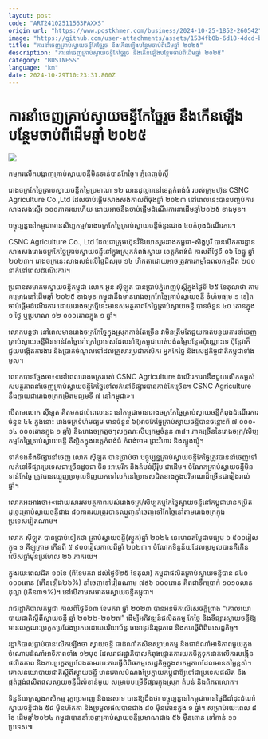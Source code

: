 ```yaml
---
layout: post
code: "ART24102511563PAXXS"
origin_url: "https://www.postkhmer.com/business/2024-10-25-1852-260542"
image: "https://github.com/user-attachments/assets/1534fb0b-6d18-4dcd-bda2-fd26fb392bf6"
title: "ការ​នាំ​ចេញ​គ្រាប់​ស្វាយ​ចន្ទី​កែច្នៃ​រួច នឹង​កើន​ឡើង​បន្ថែម​ចាប់​ពី​ដើម​ឆ្នាំ ​២០២៥"
description: "​​ការ​នាំ​ចេញ​គ្រាប់​ស្វាយ​ចន្ទី​កែច្នៃ​រួច នឹង​កើន​ឡើង​បន្ថែម​ចាប់​ពី​ដើម​ឆ្នាំ ​២០២៥​"
category: "BUSINESS"
language: "km"
date: 2024-10-29T10:23:31.800Z
---
```


# ការ​នាំ​ចេញ​គ្រាប់​ស្វាយ​ចន្ទី​កែច្នៃ​រួច នឹង​កើន​ឡើង​បន្ថែម​ចាប់​ពី​ដើម​ឆ្នាំ ​២០២៥

![](https://github.com/user-attachments/assets/b1e06ed4-d488-49f3-928b-91d5596d0462)

កម្មករ​លើក​បង្ហាញ​គ្រាប់​ស្វាយចន្ទី​មិន​ទាន់​បាន​កែច្នៃ។ ភ្នំពេញប៉ុស្តិ៍

រោងចក្រ​កែច្នៃ​គ្រាប់​ស្វាយចន្ទី​តម្លៃ​ប្រមាណ​ ១២ លាន​ដុល្លារ​នៅ​ខេត្ត​កំពង់ធំ របស់​ក្រុមហ៊ុន​ CSNC Agriculture Co.,Ltd ដែល​ចាប់​ផ្តើម​សាងសង់​កាល​ពី​ចុង​ឆ្នាំ​ ២០២៣ នៅ​ពេល​នេះ​បាន​បញ្ចប់​ការ​សាងសង់​ស្ទើរ​ ១០០​ភាគរយ​ហើយ ដោយ​អាច​នឹង​ចាប់​ផ្តើម​ដំណើរការ​នា​ដើម​ឆ្នាំ​២០២៥ ខាង​មុខ។

បច្ចុប្បន្ន​នៅ​កម្ពុជា​មាន​សិប្បកម្ម​/រោងចក្រ​កែច្នៃ​គ្រាប់​ស្វាយ​ចន្ទី​ចំនួន​ជាង ៤០​ កំពុង​ដំណើរការ។

CSNC Agriculture Co., Ltd ដែល​ជា​ក្រុមហ៊ុន​វិនិយោគ​រួម​រវាង​កម្ពុជា-​សិង្ហបុរី បាន​បើក​ការដ្ឋាន​សាង​សង់​រោងចក្រ​កែច្នៃ​គ្រាប់​ស្វាយចន្ទី​នៅ​ក្នុង​ស្រុក​កំពង់ស្វាយ ខេត្ត​កំពង់ធំ កាល​ពីថ្ងៃ​ទី ០៦ ខែធ្នូ ឆ្នាំ ២០២៣។ រោងចក្រ​នេះ​សាងសង់​លើ​ផ្ទៃដី​សរុប​ ១៤ ហិកតា​ ដោយ​អាច​ត្រូវ​ការ​កម្លាំង​ពលកម្ម​ជិត​ ២០០​ នាក់​នៅ​ពេល​ដំណើរការ។

ប្រធាន​សមាគម​ស្វាយចន្ទី​កម្ពុជា លោក អួន ស៊ីឡុត បាន​ប្រាប់​ភ្នំពេញប៉ុស្តិ៍​ក្នុង​ថ្ងៃ​ទី ២៥ ខែតុលា​ថា តាម​គម្រោង​នៅ​ដើម​ឆ្នាំ ២០២៥ ខាង​មុខ កម្ពុជា​នឹង​មាន​រោងចក្រ​កែច្នៃ​គ្រាប់​ស្វាយចន្ទី​ ទំហំ​មធ្យម​ ១ ទៀត​ចាប់​ផ្តើម​ដំណើរការ ដោយ​រោង​ចក្រ​ថ្មី​នេះ​មាន​សមត្ថភាព​កែច្នៃ​គ្រាប់​ស្វាយ​ចន្ទី បាន​ចំនួន ៤០ តោន​ក្នុង ១​ ថ្ងៃ ឬ​ប្រមាណ ១២ ០០០​តោន​ក្នុង ១ ឆ្នាំ​។ 

លោក​បន្ត​ថា នៅ​ពេល​មាន​រោងចក្រ​កែច្នៃ​ក្នុង​ស្រុក​កាន់​តែ​ច្រើន វា​មិន​ត្រឹម​តែ​ជួយ​កាត់​បន្ថយ​ការ​នាំ​ចេញ​គ្រាប់​ស្វាយចន្ទី​មិន​ទាន់​កែច្នៃ​ទៅ​ក្រៅ​ប្រទេស​ដែល​នាំ​ឱ្យ​កម្ពុជា​បាត់​បង់​តម្លៃ​បន្ថែម​ប៉ុណ្ណោះ​ទេ ប៉ុន្តែ​វា​ក៏​ជួយ​បង្កើត​ការងារ និង​ប្រាក់​ចំណូល​ទៅ​ដល់​គ្រួសារ​ប្រជាកសិករ អ្នក​កែច្នៃ និង​សេដ្ឋកិច្ច​ជាតិ​កម្ពុជា​ទាំង​មូល។

លោក​បាន​ថ្លែង​ថា៖​«​នៅ​ពេល​រោងចក្រ​របស់​ CSNC Agriculture ដំណើរការ​ វា​នឹង​ជួយ​លើក​កម្ពស់​សមត្ថភាព​នាំ​ចេញ​គ្រាប់​ស្វាយចន្ទី​កែច្នៃ​ទៅ​លក់​នៅ​ទីផ្សារ​បាន​កាន់​តែ​ច្រើន។ CSNC Agriculture នឹង​ក្លាយ​ជា​រោងចក្រ​កម្រិត​មធ្យម​ទី ៧ នៅ​កម្ពុជា»។

បើ​តាម​លោក ស៊ីឡុត គិត​មក​ដល់​ពេល​នេះ នៅ​កម្ពុជា​មាន​រោងចក្រ​កែច្នៃ​គ្រាប់​ស្វាយចន្ទី​កំពុង​ដំណើរការចំនួន ៤៤ ក្នុង​នោះ​ រោងចក្រ​ទំហំមធ្យម មាន​ចំនួន ៦(អាច​កែច្នៃ​គ្រាប់​ស្វាយ​ចន្ទី​បាន​ចន្លោះ​ពី ៧ ០០០​-​ ១៤ ០០០​តោន​ក្នុង ១​ ឆ្នាំ) និង​រោងចក្រ​តូចៗ​លក្ខណៈ​សិប្បកម្ម​ចំនួន ៣៨។ ភាគច្រើន​នៃ​រោងចក្រ/សិប្បកម្មកែច្នៃគ្រាប់​ស្វាយចន្ទី គឺស្ថិត​ក្នុង​ខេត្ត​កំពង់​ធំ កំពង់ចាម ព្រះវិហារ និង​ត្បូងឃ្មុំ។

ទាក់​ទង​នឹង​ទីផ្សារ​នាំ​ចេញ​ លោក ស៊ីឡុត បាន​ប្រាប់​ថា បច្ចុប្បន្ន​គ្រាប់​ស្វាយចន្ទី​កែច្នៃ​ ត្រូវ​បាន​នាំ​ចេញ​ទៅ​លក់​នៅ​ទីផ្សារ​ប្រទេស​ជា​ច្រើន​ដូច​ជា ចិន អាមេរិក និង​តំបន់​អ៊ឺរ៉ុប ជា​ដើម។ ចំណែក​គ្រាប់​ស្វាយចន្ទី​មិន​ទាន់​កែច្នៃ ត្រូវ​បាន​ឈ្មួញ​ប្រមូល​ទិញ​យក​ទៅ​លក់​នៅ​ប្រទេស​ជិតខាង​​ក្នុង​បរិមាណ​ដ៏​ច្រើន​ជា​រៀងរាល់​ឆ្នាំ។

លោក​អះអាង​ថា៖​«​ដោយ​សារ​សមត្ថភាព​របស់​រោងចក្រ​/សិប្បកម្ម​កែច្នៃ​ស្វាយចន្ទី​នៅ​កម្ពុជា​មាន​កម្រិត ដូច្នេះ​គ្រាប់​ស្វាយ​ចន្ទី​ជាង ៨០​ភាគ​រយ​ត្រូវ​បាន​ឈ្មួញ​នាំ​ចេញ​ទៅ​កែច្នៃ​នៅ​តាម​រោងចក្រ​ក្នុង​ប្រទេសវៀតណាម។

លោក ស៊ីឡុត បាន​ប្រាប់​ទៀត​ថា គ្រាប់​ស្វាយចន្ទី​(ស្ងួត)ឆ្នាំ​ ២០២៤ នេះមាន​តម្លៃ​ជា​មធ្យម ៦ ៥០០​រៀល​ក្នុង ១ គីឡូក្រាម កើន​ពី ៥ ៩០០​រៀល​កាល​ពី​ឆ្នាំ​ ២០២៣។ ចំណែក​ទិន្នន័យ​ដែល​ប្រមូល​បាន​គឺ​កើន​លើស​ឆ្នាំ​មុន​ប្រហែល ២៦​ ភាគរយ។​

ក្នុង​រយៈពេល​ជិត ១០​ខែ​ (ពី​ខែ​មករា ដល់​ថ្ងៃទី​២៥ ខែ​តុលា) កម្ពុជា​ផលិត​គ្រាប់​ស្វាយ​ចន្ទី​បាន ៨៤០ ០០០​តោន (កើន​ឡើង​២៦%) នាំ​ចេញ​ទៅ​វៀតណាម ៧៩៦ ០០០តោន គិត​ជា​ទឹកប្រាក់ ១០១០​លាន​ដុល្លា (កើន​៣១%)។ នៅ​បើ​តាម​សមាគម​ស្វាយ​ចន្ទី​កម្ពុជា។

រាជ​រដ្ឋាភិបាល​កម្ពុជា​ កាល​ពី​ថ្ងៃទី​១៣ ខែ​មករា ឆ្នាំ ២០២៣ បាន​អនុម័ត​លើ​សេចក្តី​ព្រាង “គោល​យោបាយជាតិ​ស្តីពី​ស្វាយចន្ទី ឆ្នាំ ២០២២-២០២៧” ដើម្បី​អភិវឌ្ឍន៍​ផលិត​កម្ម កែច្នៃ និង​ទីផ្សារ​ស្វាយចន្ទី​ឱ្យ​មាន​លក្ខណៈ​ប្រកួត​ប្រជែង​ប្រកប​ដោយ​បរិយាប័ន្ន ធានា​នូ​វ​និរន្តរភាព និង​ការ​ធ្វើ​ពិពិធ​​សេដ្ឋកិច្ច។

រដ្ឋាភិបាល​ធ្លាប់​បាន​លើក​ឡើង​ថា ស្វាយ​ចន្ទី ជា​ដំណាំ​កសិ​ឧស្សាហកម្ម និង​ជា​ដំណាំ​អាទិភាព​មួយ​ក្នុង​ចំណោម​ដំណាំ​អាទិភាព​ទាំង ១២​មុខ ដែល​រាជ​រដ្ឋាភិបាល​កំពុង​ផ្តោត​ការ​យកចិត្ត​ទុកដាក់​លើ​ការ​បង្កើន​ផលិតភាព និង​ការ​ប្រកួត​ប្រជែង​តាម​រយៈការ​ធ្វើ​ពិពិធកម្ម​សេដ្ឋកិច្ច​ក្នុង​សកម្មភាព​ដែល​មាន​តម្លៃ​ខ្ពស់។ គោល​នយោបាយ​ជាតិ​ស្តីពី​ស្វាយចន្ទី មាន​គោល​បំណង​ប្រែ​ក្លាយ​កម្ពុជា​ឱ្យ​ទៅ​ជា​ប្រទេស​ផលិត និង​ផ្គត់ផ្គង់​ផលិតផល​សា្វយ​ចន្ទី​ដ៏​សំខាន់​មួយ សម្រាប់​បម្រើ​ទីផ្សារ​ក្នុង​ស្រុក តំបន់ និង​ពិភពលោក។

ទិន្នន័យ​ក្រសួង​កសិកម្ម រុក្ខាប្រមាញ់ និង​នេសាទ បាន​ឱ្យ​ដឹង​ថា បច្ចុប្បន្ន​នៅ​កម្ពុជា​មាន​ផ្ទៃដី​ដាំដុះ​ដំណាំ​ស្វាយចន្ទី​ជាង ៥៨ ម៉ឺន​ហិកតា និង​ប្រមូល​ផល​បាន​ជាង ៨០ ម៉ឺន​តោន​ក្នុង​ ១ ឆ្នាំ។ សម្រាប់​រយៈពេល ៨ ខែ ដើម​ឆ្នាំ​២០២៤ កម្ពុជា​បាន​នាំ​ចេញ​គ្រាប់​ស្វាយចន្ទី​ប្រមាណ​ជាង ៥៦ ម៉ឺន​តោន ទៅ​កាន់ ១១ ប្រទេស៕